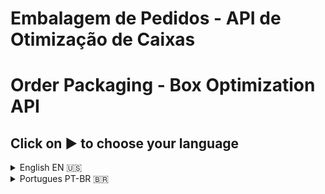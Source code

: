 
# Embalagem de Pedidos - API de Otimização de Caixas
# Order Packaging - Box Optimization API

## Click on ► to choose your language

<details>
  <summary>English EN 🇺🇸
  </summary>


## Overview

This project provides an API solution to optimize the packaging of products into predefined boxes, developed using .NET 6 and SQL Server. The application calculates the optimal combination of boxes for a set of orders, taking into account the dimensions of the products.

---

## Prerequisites

To run this project locally, you will need the following components installed on your machine:

Docker Desktop (version 4.0 or higher)
.NET SDK 6.0
Git (for version control)
SQL Server Management Studio (optional, for database visualization)

---

## Required NuGet Packages
This project uses the following NuGet packages:

- `Microsoft.EntityFrameworkCore.SqlServer` (6.0.0)
- `Microsoft.EntityFrameworkCore.Design` (6.0.0)
- `Microsoft.EntityFrameworkCore.Tools` (6.0.0)
- `Swashbuckle.AspNetCore` (6.2.3)
- `Microsoft.AspNetCore.JsonPatch` (6.0.0)

---

## Environment Setup

### Clone the Repository

```bash
git clone https://github.com/LeanDevLima/EmbalagemPedidos.git
cd EmbalagemPedidos
```

### Run with Docker

The project is configured to run in Docker containers. Execute the following commands in order:

```bash
docker-compose down -v
docker-compose up --build
```
#### By running these commands, you will be:

 - Removing any previously running containers;
 - Building the Docker images and starting the containers immediately.


### Test the API

This project includes a sample file (entrada.json) that can be used to test the API. Simply run the following command in the terminal (with the terminal positioned at the root of the project):

```bash
curl -X POST "http://localhost:5000/api/Pedidos/processar-json" \
-H "Content-Type: application/json" \
-d "@entrada.json"
```

The response will be displayed directly in the terminal in JSON format.



### Connect with Me

If you'd like to learn more about this project or exchange ideas about software development, feel free to reach out to me on LinkedIn:

👨🏽‍💻 [Leanderson Lima](https://www.linkedin.com/in/leanderson-dias-de-lima/) 

</details>

<details>
  <summary>Portugues PT-BR 🇧🇷 
  </summary>


## Visão Geral

Este projeto oferece uma solução API para otimizar o empacotamento de produtos em caixas pré-definidas, desenvolvido em **.NET 6** com **SQL Server**. A aplicação calcula a combinação ideal de caixas para um conjunto de pedidos, considerando as dimensões dos produtos.

---

## Pré-requisitos

Para executar este projeto localmente, você precisará dos seguintes componentes instalados em sua máquina:

- Docker Desktop (versão 4.0 ou superior)
- .NET SDK 6.0
- Git (para controle de versão)
- SQL Server Management Studio *(opcional, para visualização do banco de dados)*

---

## Pacotes NuGet Necessários

O projeto utiliza os seguintes pacotes NuGet:

- `Microsoft.EntityFrameworkCore.SqlServer` (6.0.0)
- `Microsoft.EntityFrameworkCore.Design` (6.0.0)
- `Microsoft.EntityFrameworkCore.Tools` (6.0.0)
- `Swashbuckle.AspNetCore` (6.2.3)
- `Microsoft.AspNetCore.JsonPatch` (6.0.0)

---

## Configuração do Ambiente

### Clone o repositório

```bash
git clone https://github.com/LeanDevLima/EmbalagemPedidos.git
cd EmbalagemPedidos
```

### Execute com Docker

O projeto está configurado para rodar em containers Docker, dê esses comandos nessa sequência:

```bash
docker-compose down -v
docker-compose up --build
```
#### Com esses comandos você estará:
 - Limpando containers antigos;
 - Construindo as imagens e já iniciando os containers.


### Testar a API

Este projeto inclui um arquivo de exemplo (`entrada.json`) que pode ser utilizado para testar a API. Basta executar o comando abaixo no terminal (com o terminal posicionado na raiz do projeto):

```bash
curl -X POST "http://localhost:5000/api/Pedidos/processar-json" \
-H "Content-Type: application/json" \
-d "@entrada.json"
```

A resposta será exibida diretamente no terminal, no formato JSON.


### Conecte-se comigo

Se quiser saber mais sobre este projeto ou trocar ideias sobre desenvolvimento de software, fique à vontade para entrar em contato pelo LinkedIn:

👨🏽‍💻 [Leanderson Lima](https://www.linkedin.com/in/leanderson-dias-de-lima/) 

</details>